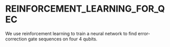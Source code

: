 # REINFORCEMENT_LEARNING_FOR_QEC
We use reinforcement learning to train a neural network to find error-correction gate sequences on four 4 qubits.
